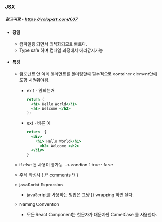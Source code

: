 ### JSX

##### 참고자료 - https://velopert.com/867

- #### 장점

  - 컴파일링 되면서 최적화되므로 빠르다.
  - Type safe 하며 컴파일 과정에서 에러감지가능

- #### 특징

  - 컴포넌트 안 여러 엘리먼트를 렌더링할때 필수적으로 container element안에 포함 시켜줘야됨.

    - ex ) - 안되는거

      ```jsx
      return (
        <h1> Hello World</h1>
        <h2> Welcome </h2>
      );
      ```

    - ex) - 바른 예

      ```jsx
      return  {
        <div>
          <h1> Hello World</h1>
        	<h2> Welcome </h2>
        </div>
      }
      ```

  - if else 문 사용이 불가능. -> condion ? true : false

  - 주석 작성시  { /* comments */ }

  - javaScript Expression

    - javaScript를 사용하는 방법은 그냥 {} wrapping 하면 된다.

  - Naming Convention

    - 모든 React Component는 첫문자가 대문자인 CamelCase 를 사용한다.

      ​
